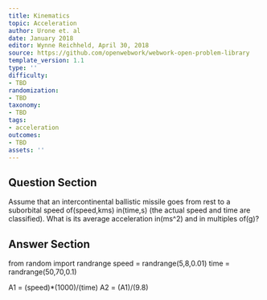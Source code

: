```yaml
---
title: Kinematics
topic: Acceleration
author: Urone et. al
date: January 2018
editor: Wynne Reichheld, April 30, 2018
source: https://github.com/openwebwork/webwork-open-problem-library
template_version: 1.1
type: ''
difficulty:
- TBD
randomization:
- TBD
taxonomy:
- TBD
tags:
- acceleration
outcomes:
- TBD
assets: ''
---
```


## Question Section 

Assume that an intercontinental ballistic missile goes from rest to a suborbital speed of(speed,kms) in(time,s) (the actual speed and time are classified). What is its average acceleration in(ms^2) and in multiples of(g)?



## Answer Section

from random import randrange
speed = randrange(5,8,0.01)
time = randrange(50,70,0.1)

A1 = (speed)*(1000)/(time)
A2 = (A1)/(9.8)